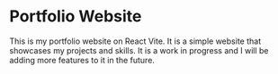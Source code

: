 # Portfolio Website

This is my portfolio website on React Vite. It is a simple website that showcases my projects and skills. It is a work in progress and I will be adding more features to it in the future.
